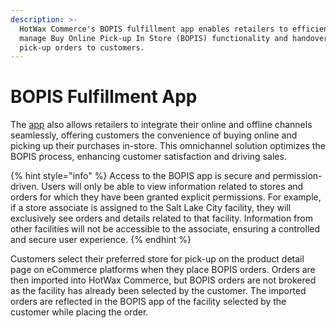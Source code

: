 ```yaml
---
description: >-
  HotWax Commerce's BOPIS fulfillment app enables retailers to efficiently
  manage Buy Online Pick-up In Store (BOPIS) functionality and handover store
  pick-up orders to customers.
---
```


# BOPIS Fulfillment App



The [app](https://bopis.hotwax.io/tabs/orders) also allows retailers to integrate their online and offline channels seamlessly, offering customers the convenience of buying online and picking up their purchases in-store. This omnichannel solution optimizes the BOPIS process, enhancing customer satisfaction and driving sales.

{% hint style="info" %}
Access to the BOPIS app is secure and permission-driven. Users will only be able to view information related to stores and orders for which they have been granted explicit permissions. For example, if a store associate is assigned to the Salt Lake City facility, they will exclusively see orders and details related to that facility. Information from other facilities will not be accessible to the associate, ensuring a controlled and secure user experience.
{% endhint %}

Customers select their preferred store for pick-up on the product detail page on eCommerce platforms when they place BOPIS orders. Orders are then imported into HotWax Commerce, but BOPIS orders are not brokered as the facility has already been selected by the customer. The imported orders are reflected in the BOPIS app of the facility selected by the customer while placing the order.
